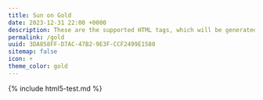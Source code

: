 ```yaml
---
title: Sun on Gold
date: 2023-12-31 22:00 +0000
description: These are the supported HTML tags, which will be generated from Markdown.
permalink: /gold
uuid: 3DA858FF-D7AC-47B2-9E3F-CCF2499E1580
sitemap: false
icon: ☀️
theme_color: gold
---
```

{% include html5-test.md %}